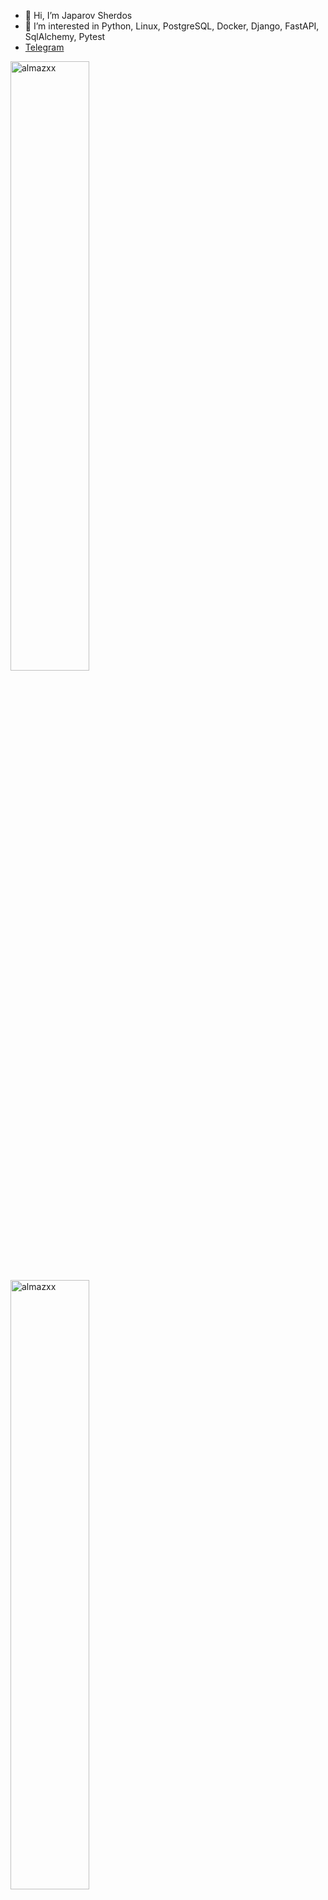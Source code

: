 - 👋 Hi, I’m Japarov Sherdos
- 👀 I’m interested in Python, Linux, PostgreSQL, Docker, Django, FastAPI, SqlAlchemy, Pytest
- <a href="https://t.me/Sherdos26">Telegram</a>
<p align="left">
<img height="50%" width="auto" src="https://github-readme-stats.vercel.app/api?username=JAY631&show_icons=true&&count_private=true&theme=github&hide_border=true&bg_color=00000000&hide=issues,contribs&locale=en" alt="almazxx" />

<img height="50%" width="auto" src="https://github-readme-stats.vercel.app/api/top-langs?username=Sherdos&show_icons=true&count_private=true&theme=github&hide_border=true&bg_color=00000000&locale=en&layout=compact" alt="almazxx" />
</p>

[![GitHub Streak](https://github-readme-streak-stats.herokuapp.com?user=Sherdos&theme=transparent&hide_border=true&date_format=M%20j%5B%2C%20Y%5D)](https://git.io/streak-stats)
